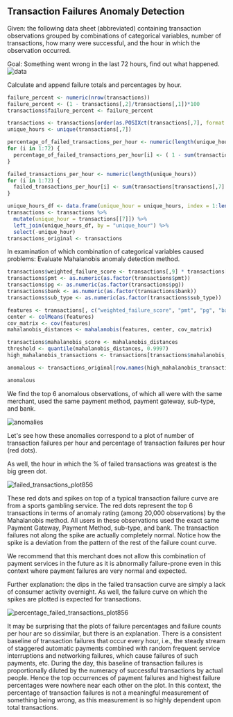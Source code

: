 
## Transaction Failures Anomaly Detection
Given: the following data sheet (abbreviated) containing transaction observations grouped by combinations of categorical variables, number of transactions, how many were successful, and the hour in which the observation occurred.

Goal: Something went wrong in the last 72 hours, find out what happened.
![data](https://github.com/user-attachments/assets/c9ddb426-0a15-421c-b22d-265910db38d7)

Calculate and append failure totals and percentages by hour.

```r
failure_percent <- numeric(nrow(transactions))
failure_percent <- (1 - transactions[,2]/transactions[,1])*100
transactions$failure_percent <- failure_percent

transactions <- transactions[order(as.POSIXct(transactions[,7], format = "%Y-%m-%d %H")),]
unique_hours <- unique(transactions[,7])

percentage_of_failed_transactions_per_hour <- numeric(length(unique_hours))
for (i in 1:72) {
  percentage_of_failed_transactions_per_hour[i] <- ( 1 - sum(transactions[transactions[,7] == unique_hours[i],2])/sum(transactions[transactions[,7] == unique_hours[i],1]))
}

failed_transactions_per_hour <- numeric(length(unique_hours))
for (i in 1:72) {
  failed_transactions_per_hour[i] <- sum(transactions[transactions[,7] == unique_hours[i],1]) - sum(transactions[transactions[,7] == unique_hours[i],2])
}
```

```r
unique_hours_df <- data.frame(unique_hour = unique_hours, index = 1:length(unique_hours))
transactions <- transactions %>%
  mutate(unique_hour = transactions[[7]]) %>%
  left_join(unique_hours_df, by = "unique_hour") %>%
  select(-unique_hour)  
transactions_original <- transactions 
```

In examination of which combination of categorical variables caused problems: Evaluate Mahalanobis anomaly detection method.

```r
transactions$weighted_failure_score <- transactions[,9] * transactions[,1] *100 
transactions$pmt <- as.numeric(as.factor(transactions$pmt))
transactions$pg <- as.numeric(as.factor(transactions$pg))
transactions$bank <- as.numeric(as.factor(transactions$bank))
transactions$sub_type <- as.numeric(as.factor(transactions$sub_type))

features <- transactions[, c("weighted_failure_score", "pmt", "pg", "bank", "sub_type")]
center <- colMeans(features)
cov_matrix <- cov(features)
mahalanobis_distances <- mahalanobis(features, center, cov_matrix)

transactions$mahalanobis_score <- mahalanobis_distances
threshold <- quantile(mahalanobis_distances, 0.9997)
high_mahalanobis_transactions <- transactions[transactions$mahalanobis_score > threshold, ]

anomalous <- transactions_original[row.names(high_mahalanobis_transactions),]
```

```r
anomalous
```

We find the top 6 anomalous observations, of which all were with the same merchant, used the same payment method, payment gateway, sub-type, and bank.

![anomalies](https://github.com/user-attachments/assets/729aa973-8dde-4864-9558-272eeab8ae34)


Let's see how these anomalies correspond to a plot of number of transaction failures per hour and percentage of transaction failures per hour (red dots).

As well, the hour in which the % of failed transactions was greatest is the big green dot.

![failed_transactions_plot856](https://github.com/user-attachments/assets/83da3c80-a417-4df8-9d96-9285fad263a3)

These red dots and spikes on top of a typical transaction failure curve are from a sports gambling service. The red dots represent the top 6 transactions in terms of anomaly rating (among 20,000 observations) by the Mahalanobis method. All users in these observations used the exact same Payment Gateway, Payment Method, sub-type, and bank. The transaction failures not along the spike are actually completely normal. Notice how the spike is a deviation from the pattern of the rest of the failure count curve.

We recommend that this merchant does not allow this combination of payment services in the future as it is abnormally failure-prone even in this context where payment failures are very normal and expected.

Further explanation: the dips in the failed transaction curve are simply a lack of consumer activity overnight. As well, the failure curve on which the spikes are plotted is expected for transactions.

![percentage_failed_transactions_plot856](https://github.com/user-attachments/assets/eb5dc813-d885-4a29-8c68-de3772ff1fd1)

It may be surprising that the plots of failure percentages and failure counts per hour are so dissimilar, but there is an explanation. There is a consistent baseline of transaction failures that occur every hour, i.e., the steady stream of staggered automatic payments combined with random frequent service interruptions and networking failures, which cause failures of such payments, etc. During the day, this baseline of transaction failures is proportionally diluted by the numeracy of successful transactions by actual people. Hence the top occurrences of payment failures and highest failure percentages were nowhere near each other on the plot. In this context, the percentage of transaction failures is not a meaningful measurement of something being wrong, as this measurement is so highly dependent upon total transactions.

